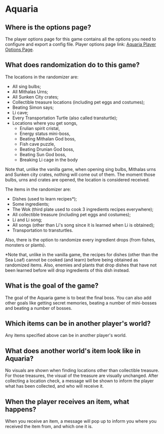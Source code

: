 # Aquaria

## Where is the options page?

The player options page for this game contains all the options you need to configure and export a config file. Player
options page link: [Aquaria Player Options Page](../player-options).

## What does randomization do to this game?
The locations in the randomizer are:

- All sing bulbs;
- All Mithalas Urns;
- All Sunken City crates;
- Collectible treasure locations (including pet eggs and costumes);
- Beating Simon says;
- Li cave;
- Every Transportation Turtle (also called transturtle);
- Locations where you get songs,
  * Erulian spirit cristal,
  * Energy status mini-boss,
  * Beating Mithalan God boss,
  * Fish cave puzzle,
  * Beating Drunian God boss,
  * Beating Sun God boss,
  * Breaking Li cage in the body

Note that, unlike the vanilla game, when opening sing bulbs, Mithalas urns and Sunken city crates,
nothing will come out of them. The moment those bulbs, urns and crates are opened, the location is considered received.

The items in the randomizer are:
- Dishes (used to learn recipes*);
- Some ingredients;
- The Wok (third plate used to cook 3 ingredients recipes everywhere);
- All collectible treasure (including pet eggs and costumes);
- Li and Li song;
- All songs (other than Li's song since it is learned when Li is obtained);
- Transportation to transturtles.

Also, there is the option to randomize every ingredient drops (from fishes, monsters
or plants).

*Note that, unlike in the vanilla game, the recipes for dishes (other than the Sea Loaf)
cannot be cooked (and learn) before being obtained as randomized items. Also, enemies and plants
that drop dishes that have not been learned before will drop ingredients of this dish instead.

## What is the goal of the game?
The goal of the Aquaria game is to beat the final boss. You can also add other goals like getting
secret memories, beating a number of mini-bosses and beating a number of bosses.

## Which items can be in another player's world?
Any items specified above can be in another player's world.

## What does another world's item look like in Aquaria?
No visuals are shown when finding locations other than collectible treasure.
For those treasures, the visual of the treasure are visually unchanged.
After collecting a location check, a message will be shown to inform the player
what has been collected, and who will receive it.

## When the player receives an item, what happens?
When you receive an item, a message will pop up to inform you where you received
the item from, and which one it is.